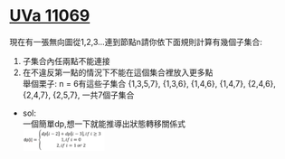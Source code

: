 # [UVa 11069](https://vjudge.net/problem/UVA-11069)
現在有一張無向圖從1,2,3...連到節點n請你依下面規則計算有幾個子集合:  
1. 子集合內任兩點不能連接  
2. 在不違反第一點的情況下不能在這個集合裡放入更多點  
舉個栗子: n = 6有這些子集合 {1,3,5,7}, {1,3,6}, {1,4,6}, {1,4,7}, {2,4,6}, {2,4,7}, {2,5,7}, 一共7個子集合

* sol:  
  一個簡單dp,想一下就能推導出狀態轉移關係式  
  <img src="https://github.com/c4t0212/competitiveProgramming/blob/main/UVa/11069/image.png" width="30%"/>
